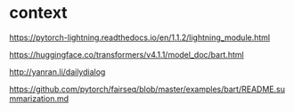 # context

https://pytorch-lightning.readthedocs.io/en/1.1.2/lightning_module.html

https://huggingface.co/transformers/v4.1.1/model_doc/bart.html

http://yanran.li/dailydialog

https://github.com/pytorch/fairseq/blob/master/examples/bart/README.summarization.md
